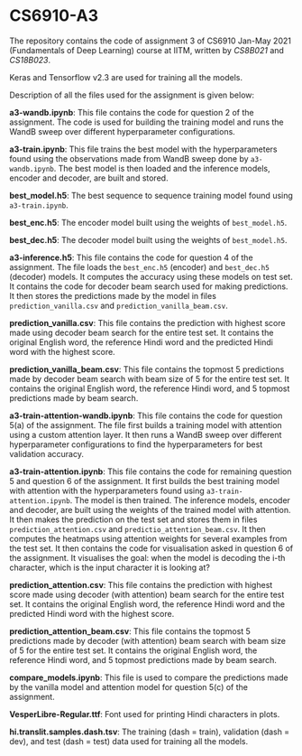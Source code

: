 # CS6910-A3
The repository contains the code of assignment 3 of CS6910 Jan-May 2021 (Fundamentals of Deep Learning) course at IITM, written by *CS8B021* and *CS18B023*. 

Keras and Tensorflow v2.3 are used for training all the models. 

Description of all the files used for the assignment is given below:

**a3-wandb.ipynb**: This file contains the code for question 2 of the assignment. The code is used for building the training model and runs the WandB sweep over different hyperparameter configurations.

**a3-train.ipynb**: This file trains the best model with the hyperparameters found using the observations made from WandB sweep done by `a3-wandb.ipynb`. The best model is then loaded and the inference models, encoder and decoder, are built and stored. 

**best_model.h5**: The best sequence to sequence training model found using `a3-train.ipynb`.

**best_enc.h5**: The encoder model built using the weights of `best_model.h5`.

**best_dec.h5**: The decoder model built using the weights of `best_model.h5`.

**a3-inference.h5**: This file contains the code for question 4 of the assignment. The file loads the `best_enc.h5` (encoder) and `best_dec.h5 ` (decoder) models. It computes the accuracy using these models on test set. It contains the code for decoder beam search used for making predictions. It then stores the predictions made by the model in files `prediction_vanilla.csv` and `prediction_vanilla_beam.csv`. 

**prediction_vanilla.csv**: This file contains the prediction with highest score made using decoder beam search for the entire test set. It contains the original English word, the reference Hindi word and the predicted Hindi word with the highest score.

**prediction_vanilla_beam.csv**: This file contains the topmost 5 predictions made by decoder beam search with beam size of 5 for the entire test set. It contains the original English word, the reference Hindi word, and 5 topmost predictions made by beam search.

**a3-train-attention-wandb.ipynb**: This file contains the code for question 5(a) of the assignment. The file first builds a training model with attention using a custom attention layer. It then runs a WandB sweep over different hyperparameter configurations to find the hyperparameters for best validation accuracy.

**a3-train-attention.ipynb**: This file contains the code for remaining question 5 and question 6 of the assignment. It first builds the best training model with attention with the hyperparameters found using `a3-train-attention.ipynb`. The model is then trained. The inference models, encoder and decoder, are built using the weights of the trained model with attention. It then makes the prediction on the test set and stores them in files `prediction_attention.csv` and `predictio_attention_beam.csv`. It then computes the heatmaps using attention weights for several examples from the test set. It then contains the code for visualisation asked in question 6 of the assignment. It visualises the goal: when the model is decoding the i-th character, which is the input character it is looking at?

**prediction_attention.csv**: This file contains the prediction with highest score made using decoder (with attention) beam search for the entire test set. It contains the original English word, the reference Hindi word and the predicted Hindi word with the highest score.

**prediction_attention_beam.csv**: This file contains the topmost 5 predictions made by decoder (with attention) beam search with beam size of 5 for the entire test set. It contains the original English word, the reference Hindi word, and 5 topmost predictions made by beam search.

**compare_models.ipynb**: This file is used to compare the predictions made by the vanilla model and attention model for question 5(c) of the assignment.

**VesperLibre-Regular.ttf**: Font used for printing Hindi characters in plots.

**hi.translit.samples.dash.tsv**: The training (dash = train), validation (dash = dev), and test (dash = test) data used for training all the models.